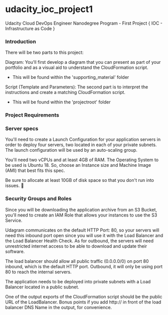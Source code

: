 # udacity_ioc_project1
Udacity Cloud DevOps Engineer Nanodegree Program - First Project { IOC - Infrastructure as Code } 

### Introduction

There will be two parts to this project:

Diagram: You'll first develop a diagram that you can present as part of your portfolio and as a visual aid to understand the CloudFormation script.
* This will be found within the 'supporting_material' folder

Script (Template and Parameters): The second part is to interpret the instructions and create a matching CloudFormation script.
* This will be found within the 'projectroot' folder

### Project Requirements

### Server specs

You'll need to create a Launch Configuration for your application servers in order to deploy four servers, two located in each of your private subnets. The launch configuration will be used by an auto-scaling group.

You'll need two vCPUs and at least 4GB of RAM. The Operating System to be used is Ubuntu 18. So, choose an Instance size and Machine Image (AMI) that best fits this spec.

Be sure to allocate at least 10GB of disk space so that you don't run into issues. 

### Security Groups and Roles

Since you will be downloading the application archive from an S3 Bucket, you'll need to create an IAM Role that allows your instances to use the S3 Service.

Udagram communicates on the default HTTP Port: 80, so your servers will need this inbound port open since you will use it with the Load Balancer and the Load Balancer Health Check. As for outbound, the servers will need unrestricted internet access to be able to download and update their software.

The load balancer should allow all public traffic (0.0.0.0/0) on port 80 inbound, which is the default HTTP port. Outbound, it will only be using port 80 to reach the internal servers.

The application needs to be deployed into private subnets with a Load Balancer located in a public subnet.

One of the output exports of the CloudFormation script should be the public URL of the LoadBalancer. Bonus points if you add http:// in front of the load balancer DNS Name in the output, for convenience.


